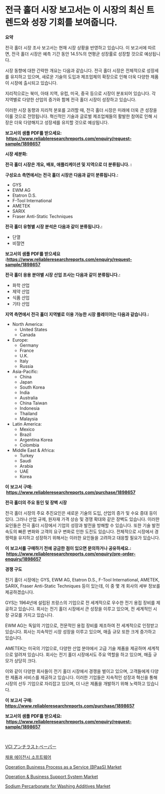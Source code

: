 <p><h1>전극 홀더 시장 보고서는 이 시장의 최신 트렌드와 성장 기회를 보여줍니다.</h1></p><p><strong>요약</strong></p>
<p><p>전극 홀더 시장 조사 보고서는 현재 시장 상황을 반영하고 있습니다. 이 보고서에 따르면, 전극 홀더 시장은 예측 기간 동안 14.5%의 연평균 성장률로 성장할 것으로 예상됩니다. </p><p>시장 동향에 대한 간략한 개요는 다음과 같습니다. 전극 홀더 시장은 전체적으로 성장세를 유지하고 있으며, 새로운 기술의 도입과 제조업체의 확장으로 인해 더욱 다양한 제품이 시장에 출시되고 있습니다.</p><p>지리적으로는 북미, 아태 지역, 유럽, 미국, 중국 등으로 시장이 분포되어 있습니다. 각 지역별로 다양한 산업의 증가와 함께 전극 홀더 시장이 성장하고 있습니다.</p><p>이러한 시장 동향과 지리적 분포를 고려할 때, 전극 홀더 시장은 미래에 더욱 큰 성장을 이룰 것으로 전망됩니다. 혁신적인 기술과 글로벌 제조업체들의 활발한 참여로 인해 시장은 더욱 다양해지고 성장세를 유지할 것으로 예상됩니다.</p></p>
<p><strong>보고서의 샘플 PDF를 받으세요: &nbsp;<a href="https://www.reliableresearchreports.com/enquiry/request-sample/1898657">https://www.reliableresearchreports.com/enquiry/request-sample/1898657</a></strong></p>
<p><strong>시장 세분화:</strong></p>
<p><strong> 전극 홀더 시장은 개요, 배포, 애플리케이션 및 지역으로 더 분류됩니다. :</strong></p>
<p><strong>구성요소 측면에서는 전극 홀더 시장은 다음과 같이 분류됩니다.:</strong></p>
<p><ul><li>GYS</li><li>EWM AG</li><li>Etatron D.S.</li><li>F-Tool International</li><li>AMETEK</li><li>SARIX</li><li>Fraser Anti-Static Techniques</li></ul></p>
<p><strong> 전극 홀더 유형별 시장 분석은 다음과 같이 분류됩니다.:</strong></p>
<p><ul><li>단열</li><li>비절연</li></ul></p>
<p><strong>보고서의 샘플 PDF를 받으세요 :<a href="https://www.reliableresearchreports.com/enquiry/request-sample/1898657">https://www.reliableresearchreports.com/enquiry/request-sample/1898657</a></strong></p>
<p><strong> 전극 홀더 응용 분야별 시장 산업 조사는 다음과 같이 분류됩니다.:</strong></p>
<p><ul><li>화학 산업</li><li>제약 산업</li><li>식품 산업</li><li>기타 산업</li></ul></p>
<p><strong>지역 측면에서 전극 홀더 지역별로 이용 가능한 시장 플레이어는 다음과 같습니다.:</strong></p>
<p><ul>
    <li>
        North America:
        <ul>
            <li>United States</li>
            <li>Canada</li>
        </ul>
    </li>
    <li>
        Europe:
        <ul>
            <li>Germany</li>
            <li>France</li>
            <li>U.K.</li>
            <li>Italy</li>
            <li>Russia</li>
        </ul>
    </li>
    <li>
        Asia-Pacific:
        <ul>
            <li>China</li>
            <li>Japan</li>
            <li>South Korea</li>
            <li>India</li>
            <li>Australia</li>
            <li>China Taiwan</li>
            <li>Indonesia</li>
            <li>Thailand</li>
            <li>Malaysia</li>
        </ul>
    </li>
    <li>
        Latin America:
        <ul>
            <li>Mexico</li>
            <li>Brazil</li>
            <li>Argentina Korea</li>
            <li>Colombia</li>
        </ul>
    </li>
    <li>
        Middle East & Africa:
        <ul>
            <li>Turkey</li>
            <li>Saudi</li>
            <li>Arabia</li>
            <li>UAE</li>
            <li>Korea</li>
        </ul>
    </li>
    </ul></p>
<p><strong>이 보고서 구매: &nbsp;<a href="https://www.reliableresearchreports.com/purchase/1898657">https://www.reliableresearchreports.com/purchase/1898657</a></strong></p>
<p><strong>전극 홀더의 주요 동인 및 장벽 시장</strong></p>
<p><p>전극 홀더 시장의 주요 추진요인은 새로운 기술의 도입, 산업의 증가 및 수요 증대 등이 있다. 그러나 산업 규제, 원자재 가격 상승 및 경쟁 확대와 같은 장벽도 있습니다. 이러한 요인들은 전극 홀더 시장에서 기업의 성장과 발전을 방해할 수 있습니다. 또한 기술 발전 속도의 빠른 변화와 고객의 요구 변화로 인한 도전도 있습니다. 전체적으로 시장에서 경쟁력을 유지하고 성장하기 위해서는 이러한 요인들을 고려하고 대응할 필요가 있습니다.</p></p>
<p><strong>이 보고서를 구매하기 전에 궁금한 점이 있으면 문의하거나 공유하세요.: &nbsp;<a href="https://www.reliableresearchreports.com/enquiry/pre-order-enquiry/1898657">https://www.reliableresearchreports.com/enquiry/pre-order-enquiry/1898657</a></strong></p>
<p><strong>경쟁 구도</strong></p>
<p><p>전기 홀더 시장에는 GYS, EWM AG, Etatron D.S., F-Tool International, AMETEK, SARIX, Fraser Anti-Static Techniques 등이 있는데, 이 중 몇 개 회사의 세부 정보를 제공하겠습니다.</p><p>GYS는 1964년에 설립된 프랑스의 기업으로 전 세계적으로 우수한 전기 용접 장비를 제공하고 있습니다. 회사는 전기 홀더 시장에서 큰 성장을 이루고 있으며, 전 세계적인 시장 규모를 가지고 있습니다.</p><p>EWM AG는 독일의 기업으로, 전문적인 용접 장비를 제조하여 전 세계적으로 인정받고 있습니다. 회사는 지속적인 시장 성장을 이루고 있으며, 매출 규모 또한 크게 증가하고 있습니다.</p><p>AMETEK는 미국의 기업으로, 다양한 산업 분야에서 고급 기술 제품을 제공하며 세계적으로 알려져 있습니다. 회사는 전기 홀더 시장에서도 주요 역할을 하고 있으며, 매출 규모가 상당히 크다.</p><p>이와 같이 다양한 회사들이 전기 홀더 시장에서 경쟁을 벌이고 있으며, 고객들에게 다양한 제품과 서비스를 제공하고 있습니다. 이러한 기업들은 지속적인 성장과 혁신을 통해 시장의 선두 기업으로 자리잡고 있으며, 더 나은 제품을 개발하기 위해 노력하고 있습니다.</p></p>
<p><strong>이 보고서 구매: &nbsp; <a href="https://www.reliableresearchreports.com/purchase/1898657">https://www.reliableresearchreports.com/purchase/1898657</a></strong></p>
<p><strong>보고서의 샘플 PDF를 받으세요: &nbsp;<a href="https://www.reliableresearchreports.com/enquiry/request-sample/1898657">https://www.reliableresearchreports.com/enquiry/request-sample/1898657</a></strong><strong></strong></p>
<p>&nbsp;</p>
<p><p><a href="https://github.com/lrlmopnhwd79300/Market-Research-Report-List-1/blob/main/1171316194633.md">VCI アンチラストペーパー</a></p><p><a href="https://github.com/akzkkws047661437/Market-Research-Report-List-1/blob/main/4924370194354.md">채용 에이전시 소프트웨어</a></p><p><a href="https://issuu.com/reportprime-2/docs/operation-business-process-as-a-service-bpaas-mark">Operation Business Process as a Service (BPaaS) Market</a></p><p><a href="https://issuu.com/reportprime-2/docs/operation-business-support-system-market-size-2030">Operation & Business Support System Market</a></p><p><a href="https://github.com/abdelrhmankishk22/Market-Research-Report-List-3/blob/main/sodium-percarbonate-for-washing-additives-market.md">Sodium Percarbonate for Washing Additives Market</a></p></p>